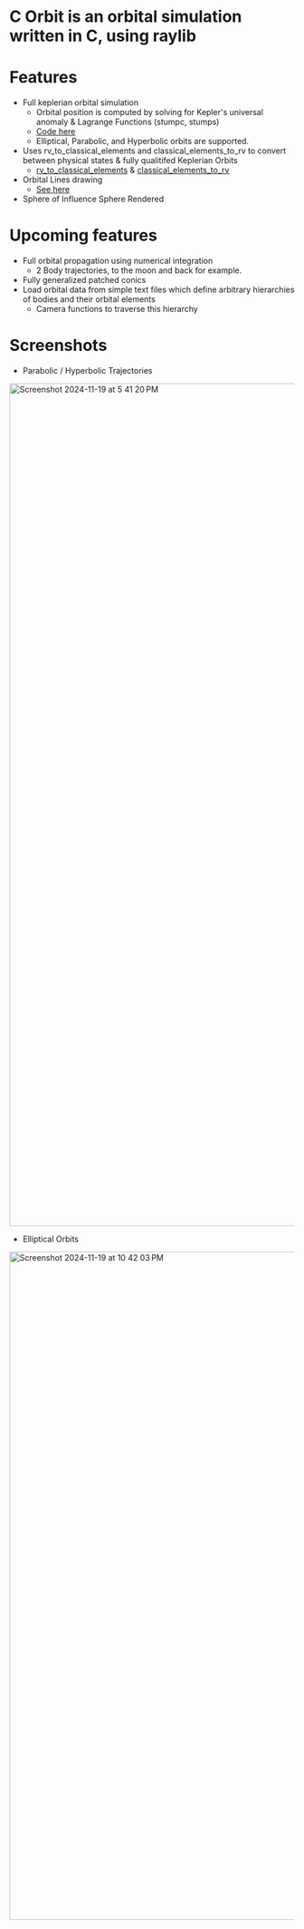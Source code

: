 # C Orbit is an orbital simulation written in C, using raylib

# Features
- Full keplerian orbital simulation
    - Orbital position is computed by solving for Kepler's universal anomaly & Lagrange Functions (stumpc, stumps)
    - [Code here](https://github.com/david4shure/c_orbit/blob/master/src/physics/kepler.c#L546)
    - Elliptical, Parabolic, and Hyperbolic orbits are supported.
- Uses rv_to_classical_elements and classical_elements_to_rv to convert between physical states & fully qualitifed Keplerian Orbits
    - [rv_to_classical_elements](https://github.com/david4shure/c_orbit/blob/master/src/physics/kepler.c#L209) & [classical_elements_to_rv](https://github.com/david4shure/c_orbit/blob/master/src/physics/kepler.c#L358)
- Orbital Lines drawing
    - [See here](https://github.com/david4shure/c_orbit/blob/master/src/physics/orbital_lines.c)
- Sphere of Influence Sphere Rendered

# Upcoming features
- Full orbital propagation using numerical integration
    - 2 Body trajectories, to the moon and back for example.
- Fully generalized patched conics
- Load orbital data from simple text files which define arbitrary hierarchies of bodies and their orbital elements
    - Camera functions to traverse this hierarchy

# Screenshots

- Parabolic / Hyperbolic Trajectories
<img width="1487" alt="Screenshot 2024-11-19 at 5 41 20 PM" src="https://github.com/user-attachments/assets/135dff61-7895-4d4b-9869-dd329fe5fb26">

- Elliptical Orbits
<img width="1179" alt="Screenshot 2024-11-19 at 10 42 03 PM" src="https://github.com/user-attachments/assets/518b1665-c02c-41b1-b7a4-95ef9c0baabe">
